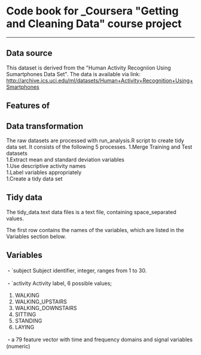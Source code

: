 # Code book for _Coursera "Getting and Cleaning Data" course project
---

## Data source
This dataset is derived from the "Human Activity Recogniion Using Sumartphones Data Set". 
The data is available via link: http://archive.ics.uci.edu/ml/datasets/Human+Activity+Recognition+Using+Smartphones

## Features of 


## Data transformation
The raw datasets are processed with run_analysis.R script to create tidy data set.
It consists of the following 5 processes.
      1.Merge Training and Test datasets  
      1.Extract mean and standard deviation variables  
      1.Use descriptive activity names  
      1.Label variables appropriately  
      1.Create a tidy data set  

## Tidy data
The tidy_data.text data files is a text file, containing space_separated values.

The first row contains the names of the variables, which are listed in the Variables section below.

## Variables
・`subject
Subject identifier, integer, ranges from 1 to 30.

・`activity
Activity label, 6 possible values;
  1. WALKING
  1. WALKING_UPSTAIRS
  1. WALKING_DOWNSTAIRS
  1. SITTING
  1. STANDING
  1. LAYING

・a 79 feature vector with time and frequency domains and signal variables (numeric)
